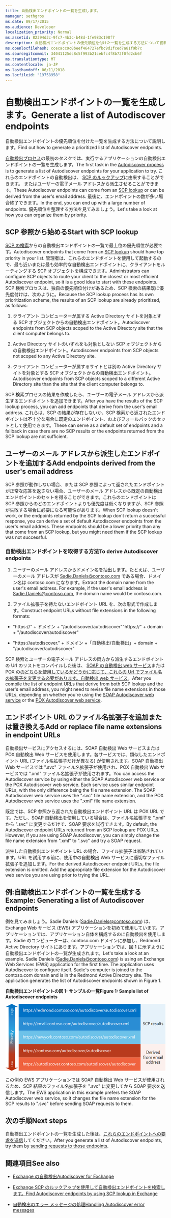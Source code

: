 ```yaml
---
title: 自動検出エンドポイントの一覧を生成します。
manager: sethgros
ms.date: 09/17/2015
ms.audience: Developer
localization_priority: Normal
ms.assetid: 82394d3c-9fc7-4b3c-b48d-1fe983c198f7
description: 自動検出エンドポイントの優先順位を付けた一覧を生成する方法について説明します。
ms.openlocfilehash: ccecacc9c8beef464727efbc9d1fced7a81f9b7c
ms.sourcegitcommit: 34041125dc8c5f993b21cebfc4f8b72f0fd2cb6f
ms.translationtype: MT
ms.contentlocale: ja-JP
ms.lasthandoff: 06/11/2018
ms.locfileid: "19758958"
---
```

# <a name="generate-a-list-of-autodiscover-endpoints"></a><span data-ttu-id="31564-103">自動検出エンドポイントの一覧を生成します。</span><span class="sxs-lookup"><span data-stu-id="31564-103">Generate a list of Autodiscover endpoints</span></span>

<span data-ttu-id="31564-104">自動検出エンドポイントの優先順位を付けた一覧を生成する方法について説明します。</span><span class="sxs-lookup"><span data-stu-id="31564-104">Find out how to generate a prioritized list of Autodiscover endpoints.</span></span>
  
<span data-ttu-id="31564-105">[自動検出プロセス](autodiscover-for-exchange.md)の最初のタスクでは、実行するアプリケーションの自動検出エンドポイントの一覧を生成します。</span><span class="sxs-lookup"><span data-stu-id="31564-105">The first task in the [Autodiscover process](autodiscover-for-exchange.md) is to generate a list of Autodiscover endpoints for your application to try.</span></span> <span data-ttu-id="31564-106">これらのエンドポイントの自動検出は、 [SCP のルックアップ](how-to-find-autodiscover-endpoints-by-using-scp-lookup-in-exchange.md)に由来することができます。 またはユーザーの電子メール アドレスから派生させることができます。</span><span class="sxs-lookup"><span data-stu-id="31564-106">These Autodiscover endpoints can come from an [SCP lookup](how-to-find-autodiscover-endpoints-by-using-scp-lookup-in-exchange.md) or can be derived from the user's email address.</span></span> <span data-ttu-id="31564-107">最後に、エンドポイントの数が多い場合終了できます。</span><span class="sxs-lookup"><span data-stu-id="31564-107">In the end, you can end up with a large number of endpoints.</span></span> <span data-ttu-id="31564-108">優先順位を整理する方法を見てみましょう。</span><span class="sxs-lookup"><span data-stu-id="31564-108">Let's take a look at how you can organize them by priority.</span></span> 
  
## <a name="start-with-scp-lookup"></a><span data-ttu-id="31564-109">SCP 参照から始める</span><span class="sxs-lookup"><span data-stu-id="31564-109">Start with SCP lookup</span></span>
<span data-ttu-id="31564-110"><a name="bk_StartWithScp"> </a></span><span class="sxs-lookup"><span data-stu-id="31564-110"></span></span>

<span data-ttu-id="31564-111">[SCP の検索](how-to-find-autodiscover-endpoints-by-using-scp-lookup-in-exchange.md)からの自動検出エンドポイントの一覧で最上位の優先順位が必要です。</span><span class="sxs-lookup"><span data-stu-id="31564-111">Autodiscover endpoints that come from an [SCP lookup](how-to-find-autodiscover-endpoints-by-using-scp-lookup-in-exchange.md) should have top priority in your list.</span></span> <span data-ttu-id="31564-112">管理者は、これらのエンドポイントを使用して起動するので、最も近いまたは最も効率的な自動検出エンドポイントに、クライアントをルーティングする SCP オブジェクトを構成できます。</span><span class="sxs-lookup"><span data-stu-id="31564-112">Administrators can configure SCP objects to route your client to the closest or most efficient Autodiscover endpoint, so it is a good idea to start with these endpoints.</span></span> <span data-ttu-id="31564-113">SCP 検索プロセスは、独自の優先順位付けがあるため、SCP 検索の結果既に優先度付けは、次のように。</span><span class="sxs-lookup"><span data-stu-id="31564-113">Because the SCP lookup process has its own prioritization scheme, the results of an SCP lookup are already prioritized, as follows:</span></span> 
  
1. <span data-ttu-id="31564-114">クライアント コンピューターが属する Active Directory サイトを対象とする SCP オブジェクトからの自動検出エンドポイント。</span><span class="sxs-lookup"><span data-stu-id="31564-114">Autodiscover endpoints from SCP objects scoped to the Active Directory site that the client computer belongs to.</span></span>
    
2. <span data-ttu-id="31564-115">Active Directory サイトのいずれをも対象としない SCP オブジェクトからの自動検出エンドポイント。</span><span class="sxs-lookup"><span data-stu-id="31564-115">Autodiscover endpoints from SCP objects not scoped to any Active Directory site.</span></span>
    
3. <span data-ttu-id="31564-116">クライアント コンピューターが属するサイトとは別の Active Directory サイトを対象とする SCP オブジェクトからの自動検出エンドポイント。</span><span class="sxs-lookup"><span data-stu-id="31564-116">Autodiscover endpoints from SCP objects scoped to a different Active Directory site than the site that the client computer belongs to.</span></span>
    
<span data-ttu-id="31564-117">SCP 検索プロセスの結果を作成したら、ユーザーの電子メール アドレスから派生するエンドポイントを追加できます。</span><span class="sxs-lookup"><span data-stu-id="31564-117">After you have the results of the SCP lookup process, you can add endpoints that derive from the user's email address.</span></span> <span data-ttu-id="31564-118">これらは、SCP の結果が存在しないか、SCP 検索から返されたエンドポイントは不十分な場合に既定のエンドポイント、およびフォールバックのセットとして使用できます。</span><span class="sxs-lookup"><span data-stu-id="31564-118">These can serve as a default set of endpoints and a fallback in case there are no SCP results or the endpoints returned from the SCP lookup are not sufficient.</span></span>
  
## <a name="add-endpoints-derived-from-the-users-email-address"></a><span data-ttu-id="31564-119">ユーザーのメール アドレスから派生したエンドポイントを追加する</span><span class="sxs-lookup"><span data-stu-id="31564-119">Add endpoints derived from the user's email address</span></span>
<span data-ttu-id="31564-120"><a name="bk_AddDerivedEndpoints"> </a></span><span class="sxs-lookup"><span data-stu-id="31564-120"></span></span>

<span data-ttu-id="31564-p104">SCP 参照が動作しない場合、または SCP 参照によって返されたエンドポイントが正常な応答を返さない場合、ユーザーのメール アドレスから既定の自動検出エンドポイントのセットを得ることができます。これらのエンドポイントは SCP 参照からのどのエンドポイントよりも優先度は低くなりますが、SCP 参照が失敗する場合に必要になる可能性があります。</span><span class="sxs-lookup"><span data-stu-id="31564-p104">When SCP lookup doesn't work, or the endpoints returned by the SCP lookup don't return a successful response, you can derive a set of default Autodiscover endpoints from the user's email address. These endpoints should be a lower priority than any that come from an SCP lookup, but you might need them if the SCP lookup was not successful.</span></span>
  
### <a name="to-derive-autodiscover-endpoints"></a><span data-ttu-id="31564-123">自動検出エンドポイントを取得する方法</span><span class="sxs-lookup"><span data-stu-id="31564-123">To derive Autodiscover endpoints</span></span>

1. <span data-ttu-id="31564-p105">ユーザーのメール アドレスからドメイン名を抽出します。たとえば、ユーザーのメール アドレスが Sadie.Daniels@contoso.com である場合、ドメイン名は contoso.com になります。</span><span class="sxs-lookup"><span data-stu-id="31564-p105">Extract the domain name from the user's email address. For example, if the user's email address is Sadie.Daniels@contoso.com, the domain name would be contoso.com.</span></span>
    
2. <span data-ttu-id="31564-126">ファイル拡張子を持たないエンドポイント URL を、次の形式で作成します。</span><span class="sxs-lookup"><span data-stu-id="31564-126">Construct endpoint URLs without file extensions in the following formats:</span></span>
    
  - <span data-ttu-id="31564-127">"https://" + ドメイン + "/autodiscover/autodiscover"</span><span class="sxs-lookup"><span data-stu-id="31564-127">"https://" + domain + "/autodiscover/autodiscover"</span></span>
    
  - <span data-ttu-id="31564-128">"https://autodiscover."</span><span class="sxs-lookup"><span data-stu-id="31564-128"></span></span> <span data-ttu-id="31564-129">+ ドメイン +「自動検出/自動検出」</span><span class="sxs-lookup"><span data-stu-id="31564-129">+ domain + "/autodiscover/autodiscover"</span></span>
    
<span data-ttu-id="31564-130">SCP 検索とユーザーの電子メール アドレスの両方から派生するエンドポイントの Url のリストをコンパイルした後は、 [SOAP の自動検出 web サービス](http://msdn.microsoft.com/library/61c21ea9-7fea-4f56-8ada-bf80e1e6b074%28Office.15%29.aspx)または POX の[のどちらを使用しているかどうかに応じて、これらの Url でファイル名の拡張子を変更する必要があります。自動検出 web サービス](http://msdn.microsoft.com/library/877152f0-f4b1-4f63-b2ce-924f4bdf2d20%28Office.15%29.aspx)。</span><span class="sxs-lookup"><span data-stu-id="31564-130">After you compile the list of endpoint URLs that derive from both SCP lookup and the user's email address, you might need to revise file name extensions in those URLs, depending on whether you're using the [SOAP Autodiscover web service](http://msdn.microsoft.com/library/61c21ea9-7fea-4f56-8ada-bf80e1e6b074%28Office.15%29.aspx) or the [POX Autodiscover web service](http://msdn.microsoft.com/library/877152f0-f4b1-4f63-b2ce-924f4bdf2d20%28Office.15%29.aspx).</span></span>
  
## <a name="add-or-replace-file-name-extensions-in-endpoint-urls"></a><span data-ttu-id="31564-131">エンドポイント URL のファイル名拡張子を追加または置き換える</span><span class="sxs-lookup"><span data-stu-id="31564-131">Add or replace file name extensions in endpoint URLs</span></span>
<span data-ttu-id="31564-132"><a name="bk_FileExtensions"> </a></span><span class="sxs-lookup"><span data-stu-id="31564-132"></span></span>

<span data-ttu-id="31564-p107">自動検出サービスにアクセスするには、SOAP 自動検出 Web サービスまたは POX 自動検出 Web サービスを使用します。各サービスでは、類似したエンドポイント URL (ファイル名拡張子だけが異なる) が使用されます。SOAP 自動検出 Web サービスでは ".svc" ファイル名拡張子が使用され、POX 自動検出 Web サービスでは ".xml" ファイル名拡張子が使用されます。</span><span class="sxs-lookup"><span data-stu-id="31564-p107">You can access the Autodiscover service by using either the SOAP Autodiscover web service or the POX Autodiscover web service. Each service uses similar endpoint URLs, with the only difference being the file name extension. The SOAP Autodiscover web service uses the ".svc" file name extension, and the POX Autodiscover web service uses the ".xml" file name extension.</span></span>
  
<span data-ttu-id="31564-p108">既定では、SCP 参照から返された自動検出エンドポイント URL は POX URL です。ただし、SOAP 自動検出を使用している場合は、ファイル名拡張子を ".xml" から ".svc" に変更するだけで、SOAP 要求を試行できます。</span><span class="sxs-lookup"><span data-stu-id="31564-p108">By default, the Autodiscover endpoint URLs returned from an SCP lookup are POX URLs. However, if you are using SOAP Autodiscover, you can simply change the file name extension from ".xml" to ".svc" and try a SOAP request.</span></span>
  
<span data-ttu-id="31564-p109">派生した自動検出エンドポイント URL の場合、ファイル拡張子は省略されています。URL を試用する前に、使用中の自動検出 Web サービスに適切なファイル拡張子を追加します。</span><span class="sxs-lookup"><span data-stu-id="31564-p109">For the derived Autodiscover endpoint URLs, the file extension is omitted. Add the appropriate file extension for the Autodiscover web service you are using prior to trying the URL.</span></span>
  
## <a name="example-generating-a-list-of-autodiscover-endpoints"></a><span data-ttu-id="31564-140">例:自動検出エンドポイントの一覧を生成する</span><span class="sxs-lookup"><span data-stu-id="31564-140">Example: Generating a list of Autodiscover endpoints</span></span>
<span data-ttu-id="31564-141"><a name="bk_Example"> </a></span><span class="sxs-lookup"><span data-stu-id="31564-141"></span></span>

<span data-ttu-id="31564-p110">例を見てみましょう。Sadie Daniels (Sadie.Daniels@contoso.com) は、Exchange Web サービス (EWS) アプリケーションを初めて使用しています。アプリケーションでは、アプリケーション自体を構成するのに自動検出を使用します。Sadie のコンピューターは、contoso.com ドメインに参加し、Redmond Active Directory サイトにあります。アプリケーションでは、図 1 に示すように自動検出エンドポイントの一覧が生成されます。</span><span class="sxs-lookup"><span data-stu-id="31564-p110">Let's take a look at an example. Sadie Daniels (Sadie.Daniels@contoso.com) is using an Exchange Web Services (EWS) application for the first time. The application uses Autodiscover to configure itself. Sadie's computer is joined to the contoso.com domain and is in the Redmond Active Directory site. The application generates the list of Autodiscover endpoints shown in Figure 1.</span></span>
  
<span data-ttu-id="31564-147">**自動検出エンドポイントの図 1: サンプルの一覧**</span><span class="sxs-lookup"><span data-stu-id="31564-147">**Figure 1: Sample list of Autodiscover endpoints**</span></span>

![導出されたエンドポイントよりも高い優先順位を持つエンドポイントとして SCP ルックアップ から取得された、Autodiscover エンドポイントのサンプル リスト。](media/Ex15_Autodiscover_GenerateList_Example.png)
  
<span data-ttu-id="31564-149">この例の EWS アプリケーションでは SOAP 自動検出 Web サービスが使用されるため、SCP 結果のファイル名拡張子を ".svc" に変更してから SOAP 要求を送信します。</span><span class="sxs-lookup"><span data-stu-id="31564-149">The EWS application in this example prefers the SOAP Autodiscover web service, so it changes the file name extension for the SCP results to ".svc" before sending SOAP requests to them.</span></span>
  
## <a name="next-steps"></a><span data-ttu-id="31564-150">次の手順</span><span class="sxs-lookup"><span data-stu-id="31564-150">Next steps</span></span>
<span data-ttu-id="31564-151"><a name="bk_NextSteps"> </a></span><span class="sxs-lookup"><span data-stu-id="31564-151"></span></span>

<span data-ttu-id="31564-152">自動検出エンドポイントの一覧を生成した後は、[これらのエンドポイントへの要求を送信](how-to-get-user-settings-from-exchange-by-using-autodiscover.md)してください。</span><span class="sxs-lookup"><span data-stu-id="31564-152">After you generate a list of Autodiscover endpoints, try them by [sending requests to those endpoints](how-to-get-user-settings-from-exchange-by-using-autodiscover.md).</span></span>
  
## <a name="see-also"></a><span data-ttu-id="31564-153">関連項目</span><span class="sxs-lookup"><span data-stu-id="31564-153">See also</span></span>


- [<span data-ttu-id="31564-154">Exchange の自動検出</span><span class="sxs-lookup"><span data-stu-id="31564-154">Autodiscover for Exchange</span></span>](autodiscover-for-exchange.md)
    
- [<span data-ttu-id="31564-155">Exchange SCP のルックアップを使用して自動検出エンドポイントを検索します。</span><span class="sxs-lookup"><span data-stu-id="31564-155">Find Autodiscover endpoints by using SCP lookup in Exchange</span></span>](how-to-find-autodiscover-endpoints-by-using-scp-lookup-in-exchange.md)
    
- [<span data-ttu-id="31564-156">自動検出のエラー メッセージの処理</span><span class="sxs-lookup"><span data-stu-id="31564-156">Handling Autodiscover error messages</span></span>](handling-autodiscover-error-messages.md)
    

